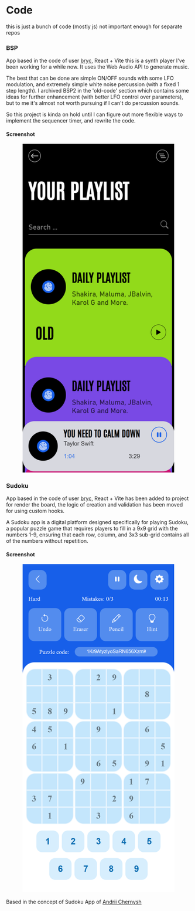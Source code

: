 # Code

this is just a bunch of code (mostly js) not important enough for separate repos

### BSP

App based in the code of user [bryc](https://github.com/bryc/code), React + Vite
this is a synth player I've been working for a while now. It uses the Web Audio
API to generate music.

The best that can be done are simple ON/OFF sounds with some LFO modulation,
and extremely simple white noise percussion (with a fixed 1 step length).
I archived BSP2 in the 'old-code' section which contains some ideas for further
enhancement (with better LFO control over parameters), but to me it's almost
not worth pursuing if I can't do percussion sounds.

So this project is kinda on hold until I can figure out more flexible ways
to implement the sequencer timer, and rewrite the code.

#### Screenshot

<p align="center">
    <img src="./bsp/docs/Home.png" alt="Image" width="414"/>
</p>

### Sudoku

App based in the code of user [bryc](https://github.com/bryc/code), React + Vite
has been added to project for render the board, the logic of creation and validation
has been moved for using custom hooks.

A Sudoku app is a digital platform designed specifically for playing Sudoku,
a popular puzzle game that requires players to fill in a 9x9 grid with the
numbers 1-9, ensuring that each row, column, and 3x3 sub-grid contains all
of the numbers without repetition.

#### Screenshot

<p align="center">
<img alt="Screenshoot" src="./sudoku/docs/Screenshoot.png" width="414">
</p>

Based in the concept of Sudoku App of [Andrii Chernysh](https://dribbble.com/shots/16990994-Concept-for-Sudoku-App)